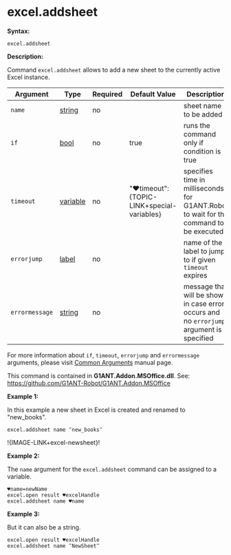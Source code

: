 # excel.addsheet

**Syntax:**

```G1ANT
excel.addsheet

```

**Description:**

Command `excel.addsheet` allows to add a new sheet to the currently active Excel instance.

| Argument | Type | Required | Default Value | Description |
| -------- | ---- | -------- | ------------- | ----------- |
|`name`| [string](https://github.com/G1ANT-Robot/G1ANT.Manual/blob/master/G1ANT-Language/Structures/bool.md) | no |  | sheet name to be added |
|`if`| [bool](https://github.com/G1ANT-Robot/G1ANT.Manual/blob/master/G1ANT-Language/Structures/bool.md) | no | true | runs the command only if condition is true |
|`timeout`| [variable](https://github.com/G1ANT-Robot/G1ANT.Manual/blob/master/G1ANT-Language/Special-Characters/variable.md) | no | "♥timeout":{TOPIC-LINK+special-variables} | specifies time in milliseconds for G1ANT.Robot to wait for the command to be executed |
|`errorjump` | [label](https://github.com/G1ANT-Robot/G1ANT.Manual/blob/master/G1ANT-Language/Structures/bool.md) | no |  | name of the label to jump to if given `timeout` expires |
|`errormessage`| [string](https://github.com/G1ANT-Robot/G1ANT.Manual/blob/master/G1ANT-Language/Structures/bool.md) | no |  | message that will be shown in case error occurs and no `errorjump` argument is specified |

For more information about `if`, `timeout`, `errorjump` and `errormessage` arguments, please visit [Common Arguments](https://github.com/G1ANT-Robot/G1ANT.Manual/blob/master/G1ANT-Language/Common-Arguments.md)  manual page.

This command is contained in **G1ANT.Addon.MSOffice.dll**.
See: https://github.com/G1ANT-Robot/G1ANT.Addon.MSOffice

**Example 1:**

In this example a new sheet in Excel is created and renamed to "new_books".

```G1ANT
excel.addsheet name ‴new_books‴

```

!{IMAGE-LINK+excel-newsheet}! 

**Example 2:**

The `name` argument for the `excel.addsheet` command can be assigned to a variable.

```G1ANT
♥name=newName
excel.open result ♥excelHandle
excel.addsheet name ♥name

```

**Example 3:**

But it can also be a string.

```G1ANT
excel.open result ♥excelHandle
excel.addsheet name ‴NewSheet‴

```